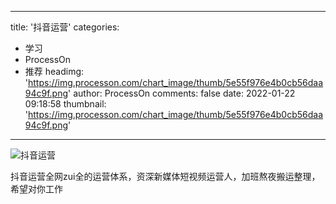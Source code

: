 
---
title: '抖音运营'
categories: 
 - 学习
 - ProcessOn
 - 推荐
headimg: 'https://img.processon.com/chart_image/thumb/5e55f976e4b0cb56daa94c9f.png'
author: ProcessOn
comments: false
date: 2022-01-22 09:18:58
thumbnail: 'https://img.processon.com/chart_image/thumb/5e55f976e4b0cb56daa94c9f.png'
---

<div>   
<img class="thumb" alt="抖音运营" src="https://img.processon.com/chart_image/thumb/5e55f976e4b0cb56daa94c9f.png" referrerpolicy="no-referrer">
<p>抖音运营全网zui全的运营体系，资深新媒体短视频运营人，加班熬夜搬运整理，希望对你工作</p>  
</div>
            